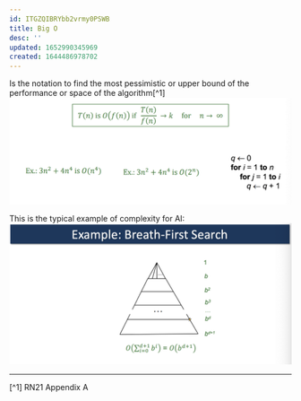 ```yaml
---
id: ITGZQIBRYbb2vrmy0PSWB
title: Big O
desc: ''
updated: 1652990345969
created: 1644486978702
---
```

Is the notation to find the most pessimistic or upper bound of the performance or space of the algorithm[^1]
![](./assets/images/2022-02-10-10-56-43.png)


This is the typical example of complexity for AI:
![](./assets/images/2022-02-10-10-59-09.png)

---
[^1] RN21 Appendix A